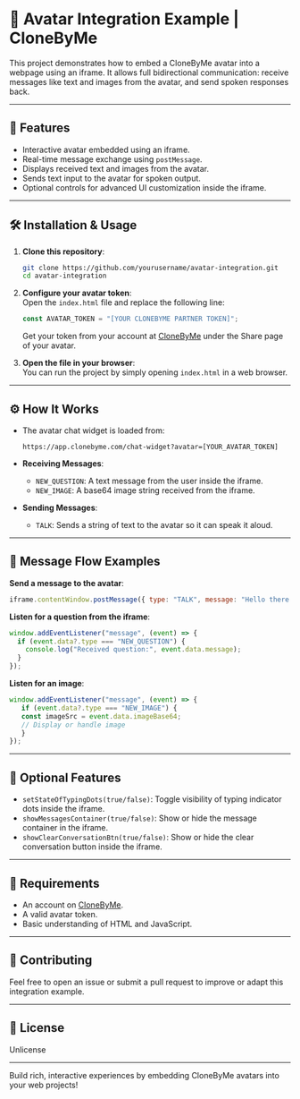 # 🧠 Avatar Integration Example | CloneByMe

This project demonstrates how to embed a CloneByMe avatar into a webpage using an iframe. It allows full bidirectional communication: receive messages like text and images from the avatar, and send spoken responses back.

---

## 🚀 Features

- Interactive avatar embedded using an iframe.
- Real-time message exchange using `postMessage`.
- Displays received text and images from the avatar.
- Sends text input to the avatar for spoken output.
- Optional controls for advanced UI customization inside the iframe.

---

## 🛠️ Installation & Usage

1. **Clone this repository**:
   ```bash
   git clone https://github.com/yourusername/avatar-integration.git
   cd avatar-integration
   ```

2. **Configure your avatar token**:  
   Open the `index.html` file and replace the following line:

   ```js
   const AVATAR_TOKEN = "[YOUR CLONEBYME PARTNER TOKEN]";
   ```

   Get your token from your account at [CloneByMe](https://app.clonebyme.com) under the Share page of your avatar.

3. **Open the file in your browser**:  
   You can run the project by simply opening `index.html` in a web browser.

---

## ⚙️ How It Works

- The avatar chat widget is loaded from:
  ```
  https://app.clonebyme.com/chat-widget?avatar=[YOUR_AVATAR_TOKEN]
  ```

- **Receiving Messages**:
  - `NEW_QUESTION`: A text message from the user inside the iframe.
  - `NEW_IMAGE`: A base64 image string received from the iframe.

- **Sending Messages**:
  - `TALK`: Sends a string of text to the avatar so it can speak it aloud.

---

## 💬 Message Flow Examples

**Send a message to the avatar**:
```js
iframe.contentWindow.postMessage({ type: "TALK", message: "Hello there!" }, "*");
```

**Listen for a question from the iframe**:
```js
window.addEventListener("message", (event) => {
  if (event.data?.type === "NEW_QUESTION") {
    console.log("Received question:", event.data.message);
  }
});
```

**Listen for an image**:
```js
window.addEventListener("message", (event) => {
   if (event.data?.type === "NEW_IMAGE") {
   const imageSrc = event.data.imageBase64;
   // Display or handle image
   }
});
```

---

## 🧩 Optional Features

- `setStateOfTypingDots(true/false)`: Toggle visibility of typing indicator dots inside the iframe.
- `showMessagesContainer(true/false)`: Show or hide the message container in the iframe.
- `showClearConversationBtn(true/false)`: Show or hide the clear conversation button inside the iframe.

---

## 🤖 Requirements

- An account on [CloneByMe](https://app.clonebyme.com).
- A valid avatar token.
- Basic understanding of HTML and JavaScript.

---

## 🤝 Contributing

Feel free to open an issue or submit a pull request to improve or adapt this integration example.

---

## 📄 License

Unlicense

---

Build rich, interactive experiences by embedding CloneByMe avatars into your web projects!

